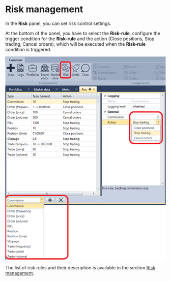 # Risk management

In the **Risk** panel, you can set risk control settings.

At the bottom of the panel, you have to select the **Risk\-rule**, configure the trigger condition for the **Risk\-rule** and the action (Close positions, Stop trading, Cancel orders), which will be executed when the **Risk\-rule** condition is triggered.

![Terminal Risk Rule](../../../images/terminal_risk_rule.png)

The list of risk rules and their description is available in the section [Risk management](../../designer/user_interface/risk_management.md).
